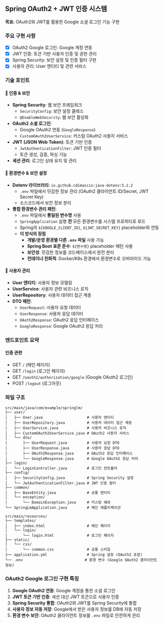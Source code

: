 ## Spring OAuth2 + JWT 인증 시스템

**목표:** OAuth2와 JWT를 활용한 Google 소셜 로그인 기능 구현

### 주요 구현 사항
- [x] OAuth2 Google 로그인: Google 계정 연동
- [x] JWT 인증: 토큰 기반 사용자 인증 및 권한 관리
- [x] Spring Security: 보안 설정 및 인증 필터 구현
- [x] 사용자 관리: User 엔티티 및 관련 서비스

### 기술 포인트

#### 🔐 **인증 & 보안**
- **Spring Security**: 웹 보안 프레임워크
  - `SecurityConfig`: 보안 설정 클래스
  - `@EnableWebSecurity`: 웹 보안 활성화
- **OAuth2 소셜 로그인**: 
  - Google OAuth2 연동 (`GoogleResponse`)
  - `CustomOAuth2UserService`: 커스텀 OAuth2 사용자 서비스
- **JWT (JSON Web Token)**: 토큰 기반 인증
  - `JwtAuthenticationFilter`: JWT 인증 필터
  - 토큰 생성, 검증, 파싱 기능
- **세션 관리**: 로그인 상태 유지 및 관리

#### 🔧 **환경변수 & 보안 설정**
- **Dotenv 라이브러리**: `io.github.cdimascio:java-dotenv:5.2.2`
  - `.env` 파일에서 민감한 정보 관리 (OAuth2 클라이언트 ID/Secret, JWT Secret Key)
  - 소스코드에서 보안 정보 분리
- **통합 환경변수 관리 패턴**: 
  - `.env` 파일에서 **통일된 변수명** 사용
  - `SpringApplication` 실행 **전** 모든 환경변수를 시스템 프로퍼티로 로드
  - Spring의 `${GOOGLE_CLIENT_ID}`, `${JWT_SECRET_KEY}` placeholder와 연동
  - **이 방식의 장점**
    - **개발/운영 환경별 다른 `.env` 파일** 사용 가능
    - **Spring Boot 표준 준수**: `${변수명}` placeholder 패턴 사용
    - **보안성**: 민감한 정보를 코드베이스에서 완전 분리
    - **컨테이너 친화적**: Docker/K8s 환경에서 환경변수로 오버라이드 가능

#### 👤 **사용자 관리**
- **User 엔티티**: 사용자 정보 모델링
- **UserService**: 사용자 관련 비즈니스 로직
- **UserRepository**: 사용자 데이터 접근 계층
- **DTO 패턴**: 
  - `UserRequest`: 사용자 요청 데이터
  - `UserResponse`: 사용자 응답 데이터
  - `OAuth2Response`: OAuth2 응답 인터페이스
  - `GoogleResponse`: Google OAuth2 응답 처리

### 엔드포인트 요약 
#### 인증 관련
- GET `/` (메인 페이지)
- GET `/login` (로그인 페이지)
- GET `/oauth2/authorization/google` (Google OAuth2 로그인)
- POST `/logout` (로그아웃)

### 파일 구조
```
src/main/java/com/example/springlm/
├── user/
│   ├── User.java                    # 사용자 엔티티
│   ├── UserRepository.java          # 사용자 데이터 접근 계층
│   ├── UserService.java             # 사용자 비즈니스 로직
│   ├── CustomOAuth2UserService.java # OAuth2 사용자 서비스
│   └── dto/
│       ├── UserRequest.java         # 사용자 요청 DTO
│       ├── UserResponse.java        # 사용자 응답 DTO
│       ├── OAuth2Response.java      # OAuth2 응답 인터페이스
│       └── GoogleResponse.java      # Google OAuth2 응답 처리
├── login/
│   └── LoginController.java         # 로그인 컨트롤러
├── config/
│   ├── SecurityConfig.java          # Spring Security 설정
│   └── JwtAuthenticationFilter.java # JWT 인증 필터
├── common/
│   ├── BaseEntity.java              # 공통 엔티티
│   └── exception/
│       └── DomainException.java     # 커스텀 예외
└── SpringLmApplication.java         # 메인 애플리케이션

src/main/resources/
├── templates/
│   ├── index.html                   # 메인 페이지
│   └── login/
│       └── login.html               # 로그인 페이지
├── static/
│   └── css/
│       └── common.css               # 공통 스타일
├── application.yml                  # Spring 설정 (OAuth2 포함)
└── .env                            # 환경 변수 (Google OAuth2 클라이언트 정보)
```

### OAuth2 Google 로그인 구현 특징
1. **Google OAuth2 연동**: Google 계정을 통한 소셜 로그인
2. **JWT 토큰 기반 인증**: 세션 대신 JWT 토큰으로 사용자 인증
3. **Spring Security 통합**: OAuth2와 JWT를 Spring Security에 통합
4. **사용자 정보 자동 저장**: Google에서 받은 사용자 정보를 DB에 자동 저장
5. **환경 변수 보안**: OAuth2 클라이언트 정보를 `.env` 파일로 안전하게 관리

